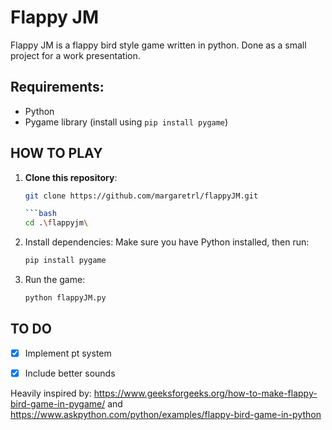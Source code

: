 # Flappy JM
Flappy JM is a flappy bird style game written in python. Done as a small project for a work presentation.

## Requirements:
- Python
- Pygame library (install using `pip install pygame`)

## HOW TO PLAY
1. **Clone this repository**:
   ```bash
   git clone https://github.com/margaretrl/flappyJM.git

   ```bash
   cd .\flappyjm\

2. Install dependencies: Make sure you have Python installed, then run:
   ```bash
   pip install pygame

3. Run the game:
   ```bash
   python flappyJM.py

## TO DO
- [X] Implement pt system
- [X] Include better sounds


Heavily inspired by: https://www.geeksforgeeks.org/how-to-make-flappy-bird-game-in-pygame/ and https://www.askpython.com/python/examples/flappy-bird-game-in-python 